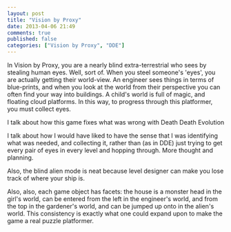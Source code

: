 ```yaml
---
layout: post
title: "Vision by Proxy"
date: 2013-04-06 21:49
comments: true
published: false
categories: ["Vision by Proxy", "DDE"]
---
```


In Vision by Proxy, you are a nearly blind extra-terrestrial who sees by
stealing human eyes. Well, sort of. When you steel someone's 'eyes', you
are actually getting their world-view. An engineer sees things in terms of
blue-prints, and when you look at the world from their perspective you can
often find your way into buildings. A child's world is full of magic, and
floating cloud platforms. In this way, to progress through this platformer,
you must collect eyes.

I talk about how this game fixes what was wrong with Death Death Evolution

I talk about how I would have liked to have the sense that I was identifying
what was needed, and collecting it, rather than (as in DDE) just trying to
get every pair of eyes in every level and hopping through. More thought and
planning.

Also, the blind alien mode is neat because level designer can make you lose
track of where your ship is.

Also, also, each game object has facets: the house is a monster head in the
girl's world, can be entered from the left in the engineer's world, and from
the top in the gardener's world, and can be jumped up onto in the alien's world.
This consistency is exactly what one could expand upon to make the game a real
puzzle platformer.

